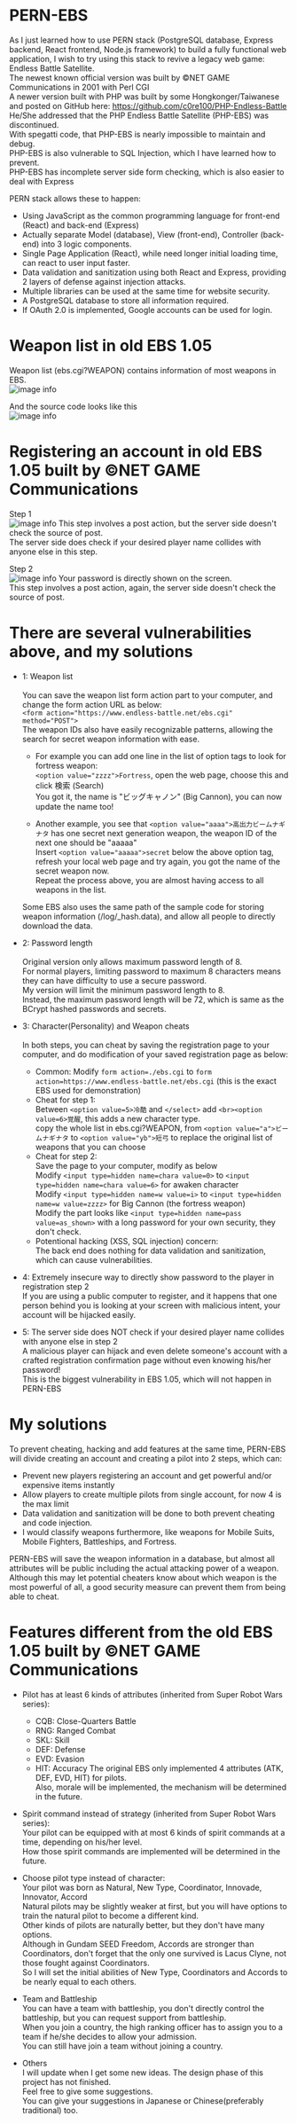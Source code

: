 # PERN-EBS
As I just learned how to use PERN stack (PostgreSQL database, Express backend, React frontend, Node.js framework) to build a fully functional web application, I wish to try using this stack to revive a legacy web game: Endless Battle Satellite.<br>
The newest known official version was built by ©NET GAME Communications in 2001 with Perl CGI<br>
A newer version built with PHP was built by some Hongkonger/Taiwanese and posted on GitHub here: https://github.com/c0re100/PHP-Endless-Battle<br>
He/She addressed that the PHP Endless Battle Satellite (PHP-EBS) was discontinued.<br>
With spegatti code, that PHP-EBS is nearly impossible to maintain and debug.<br>
PHP-EBS is also vulnerable to SQL Injection, which I have learned how to prevent.<br>
PHP-EBS has incomplete server side form checking, which is also easier to deal with Express

PERN stack allows these to happen:
- Using JavaScript as the common programming language for front-end (React) and back-end (Express)
- Actually separate Model (database), View (front-end), Controller (back-end) into 3 logic components.
- Single Page Application (React), while need longer initial loading time, can react to user input faster.
- Data validation and sanitization using both React and Express, providing 2 layers of defense against injection attacks.
- Multiple libraries can be used at the same time for website security.
- A PostgreSQL database to store all information required.
- If OAuth 2.0 is implemented, Google accounts can be used for login.

# Weapon list in old EBS 1.05
Weapon list (ebs.cgi?WEAPON) contains information of most weapons in EBS.<br>
![image info](./ebs105_weaponlist.png)

And the source code looks like this<br>
![image info](./ebs105_weaponlist_src.png)

# Registering an account in old EBS 1.05 built by ©NET GAME Communications
Step 1<br>
![image info](./ebs105_reg1.png)
This step involves a post action, but the server side doesn't check the source of post.<br>
The server side does check if your desired player name collides with anyone else in this step.

Step 2<br>
![image info](./ebs105_reg2.png)
Your password is directly shown on the screen.<br>
This step involves a post action, again, the server side doesn't check the source of post.

# There are several vulnerabilities above, and my solutions
- 1: Weapon list<br><br>
  You can save the weapon list form action part to your computer, and change the form action URL as below:<br>
 `<form action="https://www.endless-battle.net/ebs.cgi" method="POST">`<br>
 The weapon IDs also have easily recognizable patterns, allowing the search for secret weapon information with ease.
  - For example you can add one line in the list of option tags to look for fortress weapon:<br>
    `<option value="zzzz">Fortress`, open the web page, choose this and click 検索 (Search)<br>
    You got it, the name is "ビッグキャノン" (Big Cannon), you can now update the name too!

  - Another example, you see that `<option value="aaaa">高出力ビームナギナタ` has one secret next generation weapon, the weapon ID of the next one should be "aaaaa"<br>
    Insert `<option value="aaaaa">secret` below the above option tag, refresh your local web page and try again, you got the name of the secret weapon now.<br>
    Repeat the process above, you are almost having access to all weapons in the list.
  
  Some EBS also uses the same path of the sample code for storing weapon information (/log/_hash.data), and allow all people to directly download the data.<br>


- 2: Password length<br><br>
  Original version only allows maximum password length of 8.<br>
  For normal players, limiting password to maximum 8 characters means they can have difficulty to use a secure password.<br>
  My version will limit the minimum password length to 8.<br>
  Instead, the maximum password length will be 72, which is same as the BCrypt hashed passwords and secrets.

- 3: Character(Personality) and Weapon cheats<br><br>
  In both steps, you can cheat by saving the registration page to your computer, and do modification of your saved registration page as below:<br>
    - Common: Modify `form action=./ebs.cgi` to `form action=https://www.endless-battle.net/ebs.cgi` (this is the exact EBS used for demonstration)
    - Cheat for step 1:<br>
      Between `<option value=5>冷酷` and `</select>` add `<br><option value=6>覚醒`, this adds a new character type.<br>
      copy the whole list in ebs.cgi?WEAPON, from `<option value="a">ビームナギナタ` to `<option value="yb">短弓` to replace the original list of weapons that you can choose
    - Cheat for step 2:<br>
      Save the page to your computer, modify as below<br>
      Modify `<input type=hidden name=chara value=0>` to `<input type=hidden name=chara value=6>` for awaken character<br>
      Modify `<input type=hidden name=w value=i>` to `<input type=hidden name=w value=zzzz>` for Big Cannon (the fortress weapon)<br>
      Modify the part looks like `<input type=hidden name=pass value=as_shown>` with a long password for your own security, they don't check.
    - Potentional hacking (XSS, SQL injection) concern:<br>
      The back end does nothing for data validation and sanitization, which can cause vulnerabilities.

- 4: Extremely insecure way to directly show password to the player in registration step 2<br>
  If you are using a public computer to register, and it happens that one person behind you is looking at your screen with malicious intent, your account will be hijacked easily.

- 5: The server side does NOT check if your desired player name collides with anyone else in step 2<br>
  A malicious player can hijack and even delete someone's account with a crafted registration confirmation page without even knowing his/her password!<br>
  This is the biggest vulnerability in EBS 1.05, which will not happen in PERN-EBS

# My solutions
To prevent cheating, hacking and add features at the same time, PERN-EBS will divide creating an account and creating a pilot into 2 steps, which can:
- Prevent new players registering an account and get powerful and/or expensive items instantly
- Allow players to create multiple pilots from single account, for now 4 is the max limit
- Data validation and sanitization will be done to both prevent cheating and code injection.
- I would classify weapons furthermore, like weapons for Mobile Suits, Mobile Fighters, Battleships, and Fortress.

PERN-EBS will save the weapon information in a database, but almost all attributes will be public including the actual attacking power of a weapon.<br>
Although this may let potential cheaters know about which weapon is the most powerful of all, a good security measure can prevent them from being able to cheat.
  
# Features different from the old EBS 1.05 built by ©NET GAME Communications
- Pilot has at least 6 kinds of attributes (inherited from Super Robot Wars series):
  - CQB: Close-Quarters Battle
  - RNG: Ranged Combat
  - SKL: Skill
  - DEF: Defense
  - EVD: Evasion
  - HIT: Accuracy
  The original EBS only implemented 4 attributes (ATK, DEF, EVD, HIT) for pilots.<br>
  Also, morale will be implemented, the mechanism will be determined in the future.

- Spirit command instead of strategy (inherited from Super Robot Wars series):<br>
  Your pilot can be equipped with at most 6 kinds of spirit commands at a time, depending on his/her level.<br>
  How those spirit commands are implemented will be determined in the future.

- Choose pilot type instead of character:<br>
  Your pilot was born as Natural, New Type, Coordinator, Innovade, Innovator, Accord<br>
  Natural pilots may be slightly weaker at first, but you will have options to train the natural pilot to become a different kind.<br>
  Other kinds of pilots are naturally better, but they don't have many options.<br>
  Although in Gundam SEED Freedom, Accords are stronger than Coordinators, don't forget that the only one survived is Lacus Clyne, not those fought against Coordinators.<br>
  So I will set the initial abilities of New Type, Coordinators and Accords to be nearly equal to each others.

- Team and Battleship<br>
  You can have a team with battleship, you don't directly control the battleship, but you can request support from battleship.<br>
  When you join a country, the high ranking officer has to assign you to a team if he/she decides to allow your admission.<br>
  You can still have join a team without joining a country.

- Others<br>
  I will update when I get some new ideas. The design phase of this project has not finished.<br>
  Feel free to give some suggestions.<br>
  You can give your suggestions in Japanese or Chinese(preferably traditional) too.
